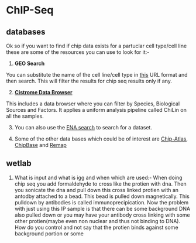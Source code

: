 # ChIP-Seq

## databases

Ok so if you want to find if chip data exists for a partuclar cell type/cell line these are some of the resources you can use to look for it:-

1. **GEO Search**

You can substitute the name of the cell line/cell type in [this](https://www.ncbi.nlm.nih.gov/gds?term=sjsa1%5BAll%20Fields%5D%20AND%20%22Genome%20binding/occupancy%20profiling%20by%20high%20throughput%20sequen%22%5BFilter%5D&cmd=DetailsSearch) URL format and then search. This will filter the results for chip seq results only if any.

2. [**Cistrome Data Browser**](http://cistrome.org/db/#/)

This includes a data browser where you can filter by Species, Biological Sources and Factors. It applies a uniform analysis pipeline called ChiLin on all the samples.

3. You can also use the [ENA search](https://www.ebi.ac.uk/ena/data/warehouse/search) to search for a dataset.

4. Some of the other data bases which could be of interest are [Chip-Atlas](https://chip-atlas.org), [ChipBase](http://rna.sysu.edu.cn/chipbase) and [Remap](http://pedagogix-tagc.univ-mrs.fr/remap/)


## wetlab

1. What is input and what is igg and when which are used:- When doing chip seq you add formaldehyde to cross like the protien with dna. Then you sonicate the dna and pull down this cross linked protien with an antodby attached to a bead. This bead is pulled down magnetically. This pulldown by antibodies is called immunoprecipication. Now the problem with just using this IP sample is that there can be some background DNA also pulled down or you may have your antibody cross linking with some other protien(maybe even non nuclear and thus not binding to DNA). How do you control and not say that the protien binds against some background portion or some 
